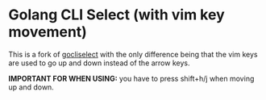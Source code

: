 # Golang CLI Select (with vim key movement)
This is a fork of [gocliselect](https://github.com/Nexidian/gocliselect) with the only difference being that the vim keys are used to go up and down instead of the arrow keys.

**IMPORTANT FOR WHEN USING:** you have to press shift+h/j when moving up and down.
